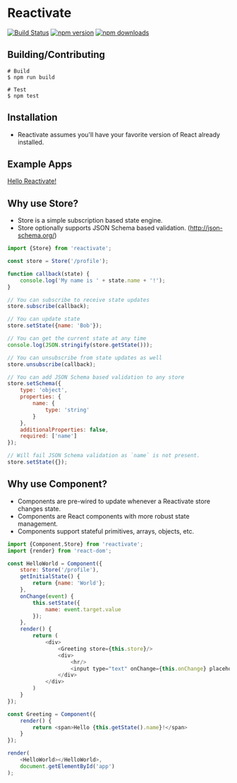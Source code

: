 # Reactivate

[![Build Status](https://img.shields.io/travis/dbmeads/reactivate/master.svg?style=flat-square)](https://travis-ci.org/dbmeads/reactivate)
[![npm version](https://img.shields.io/npm/v/reactivate.svg?style=flat-square)](https://www.npmjs.com/package/reactivate)
[![npm downloads](https://img.shields.io/npm/dm/reactivate.svg?style=flat-square)](https://www.npmjs.com/package/reactivate)

## Building/Contributing

```
# Build
$ npm run build

# Test
$ npm test
```

## Installation

* Reactivate assumes you'll have your favorite version of React already installed.

## Example Apps

[Hello Reactivate!](https://github.com/dbmeads/reactivate.helloworld)

## Why use Store?

* Store is a simple subscription based state engine.
* Store optionally supports JSON Schema based validation. (http://json-schema.org/)

```js
import {Store} from 'reactivate';

const store = Store('/profile');

function callback(state) {
    console.log('My name is ' + state.name + '!');
}

// You can subscribe to receive state updates
store.subscribe(callback);

// You can update state
store.setState({name: 'Bob'});

// You can get the current state at any time
console.log(JSON.stringify(store.getState()));

// You can unsubscribe from state updates as well
store.unsubscribe(callback);

// You can add JSON Schema based validation to any store
store.setSchema({
    type: 'object',
    properties: {
        name: {
            type: 'string'
        }
    },
    additionalProperties: false,
    required: ['name']
});

// Will fail JSON Schema validation as `name` is not present.
store.setState({});

```

## Why use Component?

* Components are pre-wired to update whenever a Reactivate store changes state.
* Components are React components with more robust state management.
* Components support stateful primitives, arrays, objects, etc.

```js
import {Component,Store} from 'reactivate';
import {render} from 'react-dom';

const HelloWorld = Component({
    store: Store('/profile'),
    getInitialState() {
        return {name: 'World'};
    },
    onChange(event) {
        this.setState({
            name: event.target.value
        });
    },
    render() {
        return (
            <div>
                <Greeting store={this.store}/>
                <div>
                    <hr/>
                    <input type="text" onChange={this.onChange} placeholder="Enter Name"/>
                </div>
            </div>
        )
    }
});

const Greeting = Component({
    render() {
        return <span>Hello {this.getState().name}!</span>
    }
});

render(
    <HelloWorld></HelloWorld>,
    document.getElementById('app')
);
```